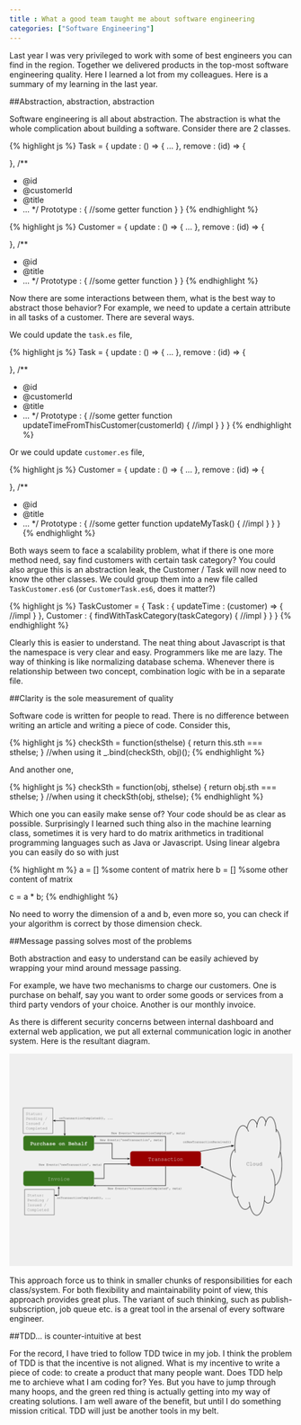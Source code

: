 ```yaml
---
title : What a good team taught me about software engineering
categories: ["Software Engineering"]
---
```

Last year I was very privileged to work with some of best engineers you can find in the region. Together we delivered products in the top-most software engineering quality. Here I learned a lot from my colleagues. Here is a summary of my learning in the last year.

##Abstraction, abstraction, abstraction

Software engineering is all about abstraction. The abstraction is what the whole complication about building a software. Consider there are 2 classes.


{% highlight js %}
Task = {
  update : () => {
    ...
  },
  remove : (id) => {

  },
  /**
   * @id
   * @customerId
   * @title
   * ...
   */
  Prototype : {
    //some getter function
  }
}
{% endhighlight %}

{% highlight js %}
Customer = {
  update : () => {
    ...
  },
  remove : (id) => {

  },
  /**
   * @id
   * @title
   * ...
   */
  Prototype : {
    //some getter function
  }
}
{% endhighlight %}

Now there are some interactions between them, what is the best way to abstract those behavior? For example, we need to update a certain attribute in all tasks of a customer. There are several ways.

We could update the `task.es` file,

{% highlight js %}
Task = {
  update : () => {
    ...
  },
  remove : (id) => {

  },
  /**
   * @id
   * @customerId
   * @title
   * ...
   */
  Prototype : {
    //some getter function
    updateTimeFromThisCustomer(customerId) {
      //impl
    }
  }
}
{% endhighlight %}

Or we could update `customer.es` file,

{% highlight js %}
Customer = {
  update : () => {
    ...
  },
  remove : (id) => {

  },
  /**
   * @id
   * @title
   * ...
   */
  Prototype : {
    //some getter function
    updateMyTask() {
      //impl
    }
  }
}
{% endhighlight %}

Both ways seem to face a scalability problem, what if there is one more method need, say find customers with certain task category? You could also argue this is an abstraction leak, the Customer / Task will now need to know the other classes. We could group them into a new file called `TaskCustomer.es6` (or `CustomerTask.es6`, does it matter?)

{% highlight js %}
TaskCustomer = {
  Task : {
    updateTime : (customer) => {
      //impl
    }
  },
  Customer : {
    findWithTaskCategory(taskCategory) {
      //impl
    }
  }
}
{% endhighlight %}

Clearly this is easier to understand. The neat thing about Javascript is that the namespace is very clear and easy. Programmers like me are lazy. The way of thinking is like normalizing database schema. Whenever there is relationship between two concept, combination logic with be in a separate file.

##Clarity is the sole measurement of quality

Software code is written for people to read. There is no difference between writing an article and writing a piece of code. Consider this,

{% highlight js %}
checkSth = function(sthelse) {
  return this.sth === sthelse;
}
//when using it
_.bind(checkSth, obj)();
{% endhighlight %}

And another one,

{% highlight js %}
checkSth = function(obj, sthelse) {
  return obj.sth === sthelse;
}
//when using it
checkSth(obj, sthelse);
{% endhighlight %}

Which one you can easily make sense of? Your code should be as clear as possible. Surprisingly I learned such thing also in the machine learning class, sometimes it is very hard to do matrix arithmetics in traditional programming languages such as Java or Javascript. Using linear algebra you can easily do so with just

{% highlight m %}
a = [] %some content of matrix here
b = [] %some other content of matrix

c = a * b;
{% endhighlight %}

No need to worry the dimension of a and b, even more so, you can check if your algorithm is correct by those dimension check.

##Message passing solves most of the problems

Both abstraction and easy to understand can be easily achieved by wrapping your mind around message passing.

For example, we have two mechanisms to charge our customers. One is purchase on behalf, say you want to order some goods or services from a third party vendors of your choice. Another is our monthly invoice.

As there is different security concerns between internal dashboard and external web application, we put all external communication logic in another system. Here is the resultant diagram.

![Diagram](/assets/images/2016-01-07-what-a-good-team-taught-me-about-software-engineering/transaction-sub-system.svg)

This approach force us to think in smaller chunks of responsibilities for each class/system. For both flexibility and maintainability point of view, this approach provides great plus. The variant of such thinking, such as publish-subscription, job queue etc. is a great tool in the arsenal of every software engineer.

##TDD… is counter-intuitive at best

For the record, I have tried to follow TDD twice in my job. I think the problem of TDD is that the incentive is not aligned. What is my incentive to write a piece of code: to create a product that many people want. Does TDD help me to archieve what I am coding for? Yes. But you have to jump through many hoops, and the green red thing is actually getting into my way of creating solutions. I am well aware of the benefit, but until I do something mission critical. TDD will just be another tools in my belt.
